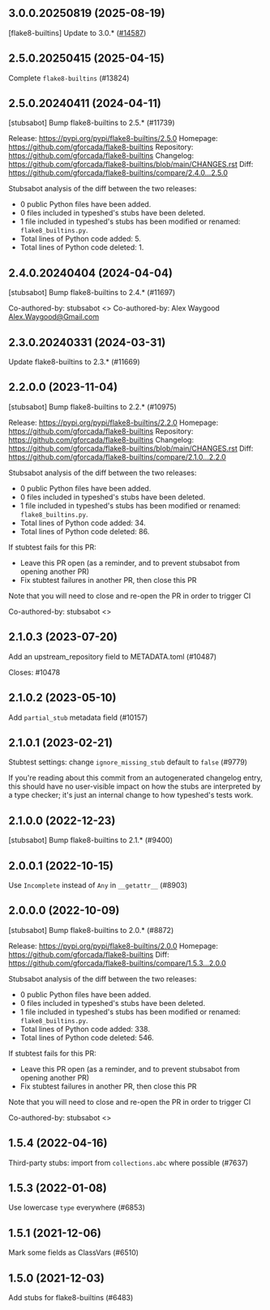 ## 3.0.0.20250819 (2025-08-19)

[flake8-builtins] Update to 3.0.* ([#14587](https://github.com/python/typeshed/pull/14587))

## 2.5.0.20250415 (2025-04-15)

Complete `flake8-builtins` (#13824)

## 2.5.0.20240411 (2024-04-11)

[stubsabot] Bump flake8-builtins to 2.5.* (#11739)

Release: https://pypi.org/pypi/flake8-builtins/2.5.0
Homepage: https://github.com/gforcada/flake8-builtins
Repository: https://github.com/gforcada/flake8-builtins
Changelog: https://github.com/gforcada/flake8-builtins/blob/main/CHANGES.rst
Diff: https://github.com/gforcada/flake8-builtins/compare/2.4.0...2.5.0

Stubsabot analysis of the diff between the two releases:
 - 0 public Python files have been added.
 - 0 files included in typeshed's stubs have been deleted.
 - 1 file included in typeshed's stubs has been modified or renamed: `flake8_builtins.py`.
 - Total lines of Python code added: 5.
 - Total lines of Python code deleted: 1.

## 2.4.0.20240404 (2024-04-04)

[stubsabot] Bump flake8-builtins to 2.4.* (#11697)

Co-authored-by: stubsabot <>
Co-authored-by: Alex Waygood <Alex.Waygood@Gmail.com>

## 2.3.0.20240331 (2024-03-31)

Update flake8-builtins to 2.3.* (#11669)

## 2.2.0.0 (2023-11-04)

[stubsabot] Bump flake8-builtins to 2.2.* (#10975)

Release: https://pypi.org/pypi/flake8-builtins/2.2.0
Homepage: https://github.com/gforcada/flake8-builtins
Repository: https://github.com/gforcada/flake8-builtins
Changelog: https://github.com/gforcada/flake8-builtins/blob/main/CHANGES.rst
Diff: https://github.com/gforcada/flake8-builtins/compare/2.1.0...2.2.0

Stubsabot analysis of the diff between the two releases:
 - 0 public Python files have been added.
 - 0 files included in typeshed's stubs have been deleted.
 - 1 file included in typeshed's stubs has been modified or renamed: `flake8_builtins.py`.
 - Total lines of Python code added: 34.
 - Total lines of Python code deleted: 86.

If stubtest fails for this PR:
- Leave this PR open (as a reminder, and to prevent stubsabot from opening another PR)
- Fix stubtest failures in another PR, then close this PR

Note that you will need to close and re-open the PR in order to trigger CI

Co-authored-by: stubsabot <>

## 2.1.0.3 (2023-07-20)

Add an upstream_repository field to METADATA.toml (#10487)

Closes: #10478

## 2.1.0.2 (2023-05-10)

Add `partial_stub` metadata field (#10157)

## 2.1.0.1 (2023-02-21)

Stubtest settings: change `ignore_missing_stub` default to `false` (#9779)

If you're reading about this commit from an autogenerated changelog entry, this should have no user-visible impact on how the stubs are interpreted by a type checker; it's just an internal change to how typeshed's tests work.

## 2.1.0.0 (2022-12-23)

[stubsabot] Bump flake8-builtins to 2.1.* (#9400)

## 2.0.0.1 (2022-10-15)

Use `Incomplete` instead of `Any` in `__getattr__` (#8903)

## 2.0.0.0 (2022-10-09)

[stubsabot] Bump flake8-builtins to 2.0.* (#8872)

Release: https://pypi.org/pypi/flake8-builtins/2.0.0
Homepage: https://github.com/gforcada/flake8-builtins
Diff: https://github.com/gforcada/flake8-builtins/compare/1.5.3...2.0.0

Stubsabot analysis of the diff between the two releases:
 - 0 public Python files have been added.
 - 0 files included in typeshed's stubs have been deleted.
 - 1 file included in typeshed's stubs has been modified or renamed: `flake8_builtins.py`.
 - Total lines of Python code added: 338.
 - Total lines of Python code deleted: 546.

If stubtest fails for this PR:
- Leave this PR open (as a reminder, and to prevent stubsabot from opening another PR)
- Fix stubtest failures in another PR, then close this PR

Note that you will need to close and re-open the PR in order to trigger CI

Co-authored-by: stubsabot <>

## 1.5.4 (2022-04-16)

Third-party stubs: import from `collections.abc` where possible (#7637)

## 1.5.3 (2022-01-08)

Use lowercase `type` everywhere (#6853)

## 1.5.1 (2021-12-06)

Mark some fields as ClassVars (#6510)

## 1.5.0 (2021-12-03)

Add stubs for flake8-builtins (#6483)

